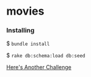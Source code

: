 movies
======

### Installing

$ `bundle install`

$ `rake db:schema:load db:seed`


[Here's Another Challenge](https://gist.github.com/JeffCohen/d0727b130105929738ef)

